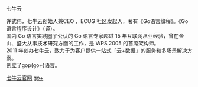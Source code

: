 七牛云

许式伟，七牛云创始人兼CEO ，ECUG 社区发起人，著有《Go语言编程》。《Go 语言程序设计》（译）。  
国内 Go 语言实践圈子公认的 Go 语言专家超过 15 年互联网从业经验，曾在金山、盛大从事技术研究方面的工作，是 WPS 2005 的首席架构师。   
2011 年创办七牛云，致力于为客户提供一站式「云+数据」的服务和多场景解决方案。  
创立了gop(go+)语言。

[七牛云官网](https://www.qiniu.com/)
[go+](https://github.com/goplus/gop)
